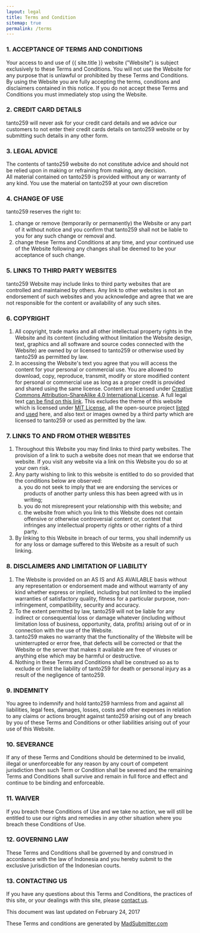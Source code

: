 ```yaml
---
layout: legal
title: Terms and Condition
sitemap: true
permalink: /terms
---
```

<p><h3>1. ACCEPTANCE OF TERMS AND CONDITIONS</h3></p>
<p>Your access to and use of {{ site.title }} website ("Website") is subject exclusively to these Terms and Conditions. You will not use the Website for any purpose that is unlawful or prohibited by these Terms and Conditions. By using the Website you are fully accepting the terms, conditions and disclaimers contained in this notice. If you do not accept these Terms and Conditions you must immediately stop using the Website.</p>

<p><h3>2. CREDIT CARD DETAILS</h3></p>
<p>tanto259 will never ask for your credit card details and we advice our customers to not enter their credit cards details on tanto259 website or by submitting such details in any other form.</p>

<p><h3>3. LEGAL ADVICE</h3></p>
<p>The contents of tanto259 website do not constitute advice and should not be relied upon in making or refraining from making, any decision. <br /> All material contained on tanto259 is provided without any or warranty of any kind. You use the material on tanto259 at your own discretion</p>

<p><h3>4. CHANGE OF USE</h3></p>
<p>tanto259 reserves the right to:<br /><ol>
<li>change or remove (temporarily or permanently) the Website or any part of it without notice and you confirm that tanto259 shall not be liable to you for any such change or removal and.</li>
<li>change these Terms and Conditions at any time, and your continued use of the Website following any changes shall be deemed to be your acceptance of such change.</li></ol></p>

<p><h3>5. LINKS TO THIRD PARTY WEBSITES</h3></p>
<p>tanto259 Website may include links to third party websites that are controlled and maintained by others. Any link to other websites is not an endorsement of such websites and you acknowledge and agree that we are not responsible for the content or availability of any such sites.</p>

<p><h3>6. COPYRIGHT</h3></p><ol>
<p><li>All copyright, trade marks and all other intellectual property rights in the Website and its content (including without limitation the Website design, text, graphics and all software and source codes connected with the Website) are owned by or licensed to tanto259 or otherwise used by tanto259 as permitted by law.</li>
<li>In accessing the Website's text you agree that you will access the content for your personal or commercial use. You are allowed to download, copy, reproduce, transmit, modify or store modified content for personal or commercial use as long as a proper credit is provided and shared using the same license. Content are licensed under <a href="https://creativecommons.org/licenses/by-sa/4.0/" target="_blank" rel="noopener noreferrer">Creative Commons Attribution-ShareAlike 4.0 International License</a>. A full legal text <a href="https://creativecommons.org/licenses/by-sa/4.0/legalcode" target="_blank" rel="noopener noreferrer">can be find on this link</a>. This excludes the theme of this website which is licensed under <a href="https://github.com/tanto259/tanto259.github.io/blob/master/LICENSE" target="_blank" rel="noopener noreferrer">MIT License</a>, all the open-source project <a href="https://github.com/tanto259/tanto259.github.io#project-license" target="_blank" rel="noopener noreferrer">listed</a> and <a href="https://github.com/tanto259/tanto259.github.io/tree/master/licensing" target="_blank" rel="noopener noreferrer">used</a> here, and also text or images owned by a third party which are licensed to tanto259 or used as permitted by the law.</li></p></ol>

<p><h3>7. LINKS TO AND FROM OTHER WEBSITES</h3></p><ol>
<p><li>Throughout this Website you may find links to third party websites. The provision of a link to such a website does not mean that we endorse that website. If you visit any website via a link on this Website you do so at your own risk.</li>
<li>Any party wishing to link to this website is entitled to do so provided that the conditions below are observed:<br /><ol type="a"><li>you do not seek to imply that we are endorsing the services or products of another party unless this has been agreed with us in writing;</li><li>you do not misrepresent your relationship with this website; and</li><li>the website from which you link to this Website does not contain offensive or otherwise controversial content or, content that infringes any intellectual property rights or other rights of a third party.</li></ol></li>
<li>By linking to this Website in breach of our terms, you shall indemnify us for any loss or damage suffered to this Website as a result of such linking.</li></p></ol>

<p><h3>8. DISCLAIMERS AND LIMITATION OF LIABILITY</h3></p><ol>
<p><li>The Website is provided on an AS IS and AS AVAILABLE basis without any representation or endorsement made and without warranty of any kind whether express or implied, including but not limited to the implied warranties of satisfactory quality, fitness for a particular purpose, non-infringement, compatibility, security and accuracy.</li>
<li>To the extent permitted by law, tanto259 will not be liable for any indirect or consequential loss or damage whatever (including without limitation loss of business, opportunity, data, profits) arising out of or in connection with the use of the Website.</li>
<li>tanto259 makes no warranty that the functionality of the Website will be uninterrupted or error free, that defects will be corrected or that the Website or the server that makes it available are free of viruses or anything else which may be harmful or destructive.</li>
<li>Nothing in these Terms and Conditions shall be construed so as to exclude or limit the liability of tanto259 for death or personal injury as a result of the negligence of tanto259.</li></p></ol>

<p><h3>9. INDEMNITY</h3></p>
<p>You agree to indemnify and hold tanto259 harmless from and against all liabilities, legal fees, damages, losses, costs and other expenses in relation to any claims or actions brought against tanto259 arising out of any breach by you of these Terms and Conditions or other liabilities arising out of your use of this Website.</p>

<p><h3>10. SEVERANCE</h3></p>
<p>If any of these Terms and Conditions should be determined to be invalid, illegal or unenforceable for any reason by any court of competent jurisdiction then such Term or Condition shall be severed and the remaining Terms and Conditions shall survive and remain in full force and effect and continue to be binding and enforceable.</p>

<p><h3>11. WAIVER</h3></p>
<p>If you breach these Conditions of Use and we take no action, we will still be entitled to use our rights and remedies in any other situation where you breach these Conditions of Use.</p>

<p><h3>12. GOVERNING LAW</h3></p>
<p>These Terms and Conditions shall be governed by and construed in accordance with the law of Indonesia and you hereby submit to the exclusive jurisdiction of the Indonesian courts.</p>

<p><h3>13. CONTACTING US</h3></p>
<p>If you have any questions about this Terms and Conditions, the practices of this site, or your dealings with this site, please <a href="{{ site.url }}/contact">contact us</a>.</p>

<p>This document was last updated on February 24, 2017</p>

These Terms and conditions are generated by <a href='http://madsubmitter.com' target="_blank" rel="noopener noreferrer">MadSubmitter.com</a>
<!-- Terms and conditions generator from http://madsubmitter.com -->